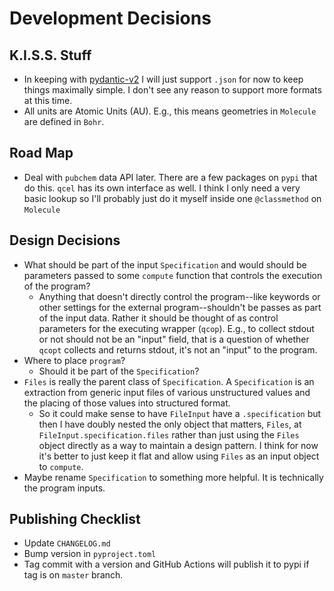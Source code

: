 # Development Decisions

## K.I.S.S. Stuff

- In keeping with [pydantic-v2](https://docs.pydantic.dev/blog/pydantic-v2/) I will just support `.json` for now to keep things maximally simple. I don't see any reason to support more formats at this time.
- All units are Atomic Units (AU). E.g., this means geometries in `Molecule` are defined in `Bohr`.

## Road Map

- Deal with `pubchem` data API later. There are a few packages on `pypi` that do this. `qcel` has its own interface as well. I think I only need a very basic lookup so I'll probably just do it myself inside one `@classmethod` on `Molecule`

## Design Decisions

- What should be part of the input `Specification` and would should be parameters passed to some `compute` function that controls the execution of the program?
  - Anything that doesn't directly control the program--like keywords or other settings for the external program--shouldn't be passes as part of the input data. Rather it should be thought of as control parameters for the executing wrapper (`qcop`). E.g., to collect stdout or not should not be an "input" field, that is a question of whether `qcopt` collects and returns stdout, it's not an "input" to the program.
- Where to place `program`?
  - Should it be part of the `Specification`?
- `Files` is really the parent class of `Specification`. A `Specification` is an extraction from generic input files of various unstructured values and the placing of those values into structured format.
  - So it could make sense to have `FileInput` have a `.specification` but then I have doubly nested the only object that matters, `Files`, at `FileInput.specification.files` rather than just using the `Files` object directly as a way to maintain a design pattern. I think for now it's better to just keep it flat and allow using `Files` as an input object to `compute`.
- Maybe rename `Specification` to something more helpful. It is technically the program inputs.

## Publishing Checklist

- Update `CHANGELOG.md`
- Bump version in `pyproject.toml`
- Tag commit with a version and GitHub Actions will publish it to pypi if tag is on `master` branch.
